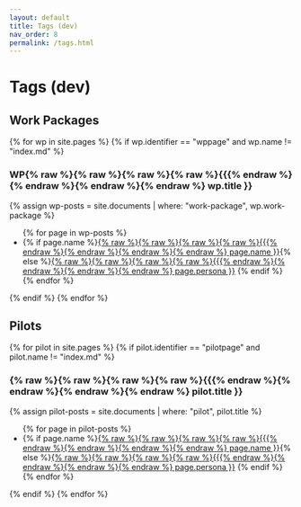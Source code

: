 ```yaml
---
layout: default
title: Tags (dev)
nav_order: 8
permalink: /tags.html
---
```


# Tags (dev)

## Work Packages

{% for wp in site.pages %}
  {% if wp.identifier == "wppage" and wp.name != "index.md" %}
### WP{% raw %}{% raw %}{% raw %}{% raw %}{{{% endraw %}{% endraw %}{% endraw %}{% endraw %} wp.title }}
{% assign wp-posts = site.documents | where: "work-package", wp.work-package %}
<ul class="inline list-style-none">
{% for page in wp-posts %}
  <li> {% if page.name %}<a href="{% raw %}{% raw %}{% raw %}{% raw %}{{{% endraw %}{% endraw %}{% endraw %}{% endraw %} page.url | relative_url }}">{% raw %}{% raw %}{% raw %}{% raw %}{{{% endraw %}{% endraw %}{% endraw %}{% endraw %} page.name }}</a>{% else %}<a href="{% raw %}{% raw %}{% raw %}{% raw %}{{{% endraw %}{% endraw %}{% endraw %}{% endraw %} page.url | relative_url }}">{% raw %}{% raw %}{% raw %}{% raw %}{{{% endraw %}{% endraw %}{% endraw %}{% endraw %} page.persona }}</a> {% endif %} </li>
{% endfor %}
</ul>
  {% endif %}
{% endfor %}

## Pilots

{% for pilot in site.pages %}
  {% if pilot.identifier == "pilotpage" and pilot.name != "index.md" %}
### {% raw %}{% raw %}{% raw %}{% raw %}{{{% endraw %}{% endraw %}{% endraw %}{% endraw %} pilot.title }}
  {% assign pilot-posts = site.documents | where: "pilot", pilot.title %}
<ul class="inline list-style-none">
{% for page in pilot-posts %}
  <li> {% if page.name %}<a href="{% raw %}{% raw %}{% raw %}{% raw %}{{{% endraw %}{% endraw %}{% endraw %}{% endraw %} page.url | relative_url }}">{% raw %}{% raw %}{% raw %}{% raw %}{{{% endraw %}{% endraw %}{% endraw %}{% endraw %} page.name }}</a>{% else %}<a href="{% raw %}{% raw %}{% raw %}{% raw %}{{{% endraw %}{% endraw %}{% endraw %}{% endraw %} page.url | relative_url }}">{% raw %}{% raw %}{% raw %}{% raw %}{{{% endraw %}{% endraw %}{% endraw %}{% endraw %} page.persona }}</a> {% endif %} </li>
{% endfor %}
</ul>
  {% endif %}
{% endfor %}
